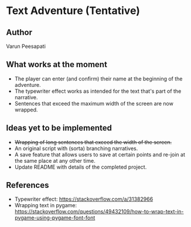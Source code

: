 # Text Adventure (Tentative)

## Author
Varun Peesapati

## What works at the moment
* The player can enter (and confirm) their name at the beginning of the adventure.
* The typewriter effect works as intended for the text that's part of the narrative.
* Sentences that exceed the maximum width of the screen are now wrapped.

## Ideas yet to be implemented
* ~~Wrapping of long sentences that exceed the width of the screen.~~
* An original script with (sorta) branching narratives.
* A save feature that allows users to save at certain points and re-join at the same place at any other time.
* Update README with details of the completed project.

## References
* Typewriter effect: https://stackoverflow.com/a/31382966
* Wrapping text in pygame: https://stackoverflow.com/questions/49432109/how-to-wrap-text-in-pygame-using-pygame-font-font